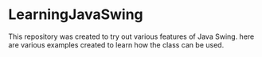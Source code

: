 # LearningJavaSwing

This repository was created to try out various features of Java Swing. here are various examples created to learn how the class can be used.
